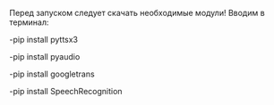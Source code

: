 Перед запуском следует скачать необходимые модули!
Вводим в терминал:

-pip install pyttsx3

-pip install pyaudio

-pip install googletrans

-pip install SpeechRecognition
